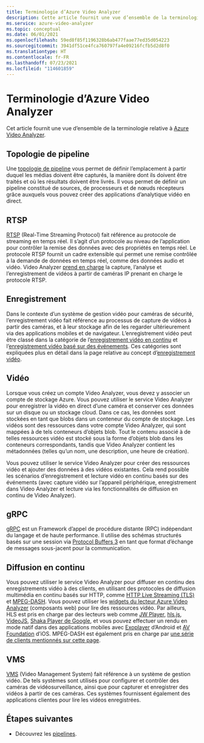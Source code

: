 ```yaml
---
title: Terminologie d’Azure Video Analyzer
description: Cette article fournit une vue d’ensemble de la terminologie d’Azure Video Analyzer.
ms.service: azure-video-analyzer
ms.topic: conceptual
ms.date: 06/01/2021
ms.openlocfilehash: 59ed8f85f1196328b6ab477faae77ed35d054223
ms.sourcegitcommit: 3941df51ce4fca760797fa4e09216fcfb5d2d8f0
ms.translationtype: HT
ms.contentlocale: fr-FR
ms.lasthandoff: 07/23/2021
ms.locfileid: "114601859"
---
```

# <a name="azure-video-analyzer-terminology"></a>Terminologie d’Azure Video Analyzer

Cet article fournit une vue d’ensemble de la terminologie relative à [Azure Video Analyzer](overview.md).

## <a name="pipeline-topology"></a>Topologie de pipeline

Une [topologie de pipeline](pipeline.md) vous permet de définir l’emplacement à partir duquel les médias doivent être capturés, la manière dont ils doivent être traités et où les résultats doivent être livrés. Il vous permet de définir un pipeline constitué de sources, de processeurs et de nœuds récepteurs grâce auxquels vous pouvez créer des applications d’analytique vidéo en direct. 

## <a name="rtsp"></a>RTSP

[RTSP](https://tools.ietf.org/html/rfc2326) (Real-Time Streaming Protocol) fait référence au protocole de streaming en temps réel. Il s’agit d’un protocole au niveau de l’application pour contrôler la remise des données avec des propriétés en temps réel. Le protocole RTSP fournit un cadre extensible qui permet une remise contrôlée à la demande de données en temps réel, comme des données audio et vidéo. Video Analyzer [prend en charge](pipeline.md#rtsp-source) la capture, l’analyse et l’enregistrement de vidéos à partir de caméras IP prenant en charge le protocole RTSP.


## <a name="recording"></a>Enregistrement

Dans le contexte d’un système de gestion vidéo pour caméras de sécurité, l’enregistrement vidéo fait référence au processus de capture de vidéos à partir des caméras, et à leur stockage afin de les regarder ultérieurement via des applications mobiles et de navigateur. L’enregistrement vidéo peut être classé dans la catégorie de l’[enregistrement vidéo en continu](continuous-video-recording.md) et l’[enregistrement vidéo basé sur des événements](event-based-video-recording-concept.md). Ces catégories sont expliquées plus en détail dans la page relative au concept d’[enregistrement vidéo](video-recording.md).

## <a name="video"></a>Vidéo

Lorsque vous créez un compte Video Analyzer, vous devez y associer un compte de stockage Azure. Vous pouvez utiliser le service Video Analyzer pour enregistrer la vidéo en direct d’une caméra et conserver ces données sur un disque ou un stockage cloud. Dans ce cas, les données sont stockées en tant que blobs dans un conteneur du compte de stockage. Les vidéos sont des ressources dans votre compte Video Analyzer, qui sont mappées à de tels conteneurs d’objets blob. Tout le contenu associé à de telles ressources vidéo est stocké sous la forme d’objets blob dans les conteneurs correspondants, tandis que Video Analyzer contient les métadonnées (telles qu’un nom, une description, une heure de création).

Vous pouvez utiliser le service Video Analyzer pour créer des ressources vidéo et ajouter des données à des vidéos existantes. Cela rend possible les scénarios d’enregistrement et lecture vidéo en continu basés sur des événements (avec capture vidéo sur l’appareil périphérique, enregistrement dans Video Analyzer et lecture via les fonctionnalités de diffusion en continu de Video Analyzer).

## <a name="grpc"></a>gRPC

[gRPC](https://grpc.io/docs/guides/) est un Framework d’appel de procédure distante (RPC) indépendant du langage et de haute performance. Il utilise des schémas structurés basés sur une session via [Protocol Buffers 3](https://developers.google.com/protocol-buffers/docs/proto3) en tant que format d’échange de messages sous-jacent pour la communication.

## <a name="streaming"></a>Diffusion en continu

Vous pouvez utiliser le service Video Analyzer pour diffuser en continu des enregistrements vidéo à des clients, en utilisant des protocoles de diffusion multimédia en continu basés sur HTTP, comme [HTTP Live Streaming (TLS)](https://developer.apple.com/streaming/) et [MPEG-DASH](https://dashif.org/about/). Vous pouvez utiliser les [widgets du lecteur Azure Video Analyzer](https://github.com/Azure/video-analyzer/blob/main/widgets/readme.md) (composants web) pour lire des ressources vidéo. Par ailleurs, HLS est pris en charge par des lecteurs web comme [JW Player](https://www.jwplayer.com/), [hls.js](https://github.com/video-dev/hls.js/), [VideoJS](https://videojs.com/), [Shaka Player de Google](https://github.com/google/shaka-player), et vous pouvez effectuer un rendu en mode natif dans des applications mobiles avec [Exoplayer](https://github.com/google/ExoPlayer) d’Android et [AV Foundation](https://developer.apple.com/av-foundation/) d’iOS. MPEG-DASH est également pris en charge par [une série de clients mentionnés sur cette page](https://dashif.org/clients/).

## <a name="vms"></a>VMS

[VMS](https://en.wikipedia.org/wiki/Video_management_system) (Video Management System) fait référence à un système de gestion vidéo. De tels systèmes sont utilisés pour configurer et contrôler des caméras de vidéosurveillance, ainsi que pour capturer et enregistrer des vidéos à partir de ces caméras. Ces systèmes fournissent également des applications clientes pour lire les vidéos enregistrées.

## <a name="next-steps"></a>Étapes suivantes

- Découvrez les [pipelines](pipeline.md).
